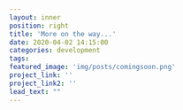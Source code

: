 ```yaml
---
layout: inner
position: right
title: 'More on the way...'
date: 2020-04-02 14:15:00
categories: development
tags: 
featured_image: 'img/posts/comingsoon.png'
project_link: ''
project_link2: ''
lead_text: ""
---
```

